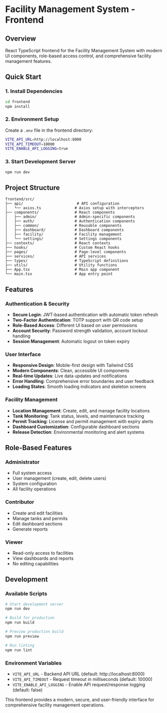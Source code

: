 # Facility Management System - Frontend

## Overview
React TypeScript frontend for the Facility Management System with modern UI components, role-based access control, and comprehensive facility management features.

## Quick Start

### 1. Install Dependencies
```bash
cd frontend
npm install
```

### 2. Environment Setup
Create a `.env` file in the frontend directory:
```bash
VITE_API_URL=http://localhost:8000
VITE_API_TIMEOUT=10000
VITE_ENABLE_API_LOGGING=true
```

### 3. Start Development Server
```bash
npm run dev
```

## Project Structure

```
frontend/src/
├── api/                        # API configuration
│   └── axios.ts               # Axios setup with interceptors
├── components/                # React components
│   ├── admin/                 # Admin-specific components
│   ├── auth/                  # Authentication components
│   ├── common/                # Reusable components
│   ├── dashboard/             # Dashboard components
│   ├── facility/              # Facility management
│   └── settings/              # Settings components
├── contexts/                  # React contexts
├── hooks/                     # Custom React hooks
├── pages/                     # Page-level components
├── services/                  # API services
├── types/                     # TypeScript definitions
├── utils/                     # Utility functions
├── App.tsx                    # Main app component
└── main.tsx                   # App entry point
```

## Features

### Authentication & Security
- **Secure Login**: JWT-based authentication with automatic token refresh
- **Two-Factor Authentication**: TOTP support with QR code setup
- **Role-Based Access**: Different UI based on user permissions
- **Account Security**: Password strength validation, account lockout handling
- **Session Management**: Automatic logout on token expiry

### User Interface
- **Responsive Design**: Mobile-first design with Tailwind CSS
- **Modern Components**: Clean, accessible UI components
- **Real-time Updates**: Live data updates and notifications
- **Error Handling**: Comprehensive error boundaries and user feedback
- **Loading States**: Smooth loading indicators and skeleton screens

### Facility Management
- **Location Management**: Create, edit, and manage facility locations
- **Tank Monitoring**: Tank status, levels, and maintenance tracking
- **Permit Tracking**: License and permit management with expiry alerts
- **Dashboard Customization**: Configurable dashboard sections
- **Release Detection**: Environmental monitoring and alert systems

## Role-Based Features

### Administrator
- Full system access
- User management (create, edit, delete users)
- System configuration
- All facility operations

### Contributor
- Create and edit facilities
- Manage tanks and permits
- Edit dashboard sections
- Generate reports

### Viewer
- Read-only access to facilities
- View dashboards and reports
- No editing capabilities

## Development

### Available Scripts
```bash
# Start development server
npm run dev

# Build for production
npm run build

# Preview production build
npm run preview

# Run linting
npm run lint
```

### Environment Variables
- `VITE_API_URL` - Backend API URL (default: http://localhost:8000)
- `VITE_API_TIMEOUT` - Request timeout in milliseconds (default: 10000)
- `VITE_ENABLE_API_LOGGING` - Enable API request/response logging (default: false)

This frontend provides a modern, secure, and user-friendly interface for comprehensive facility management operations.